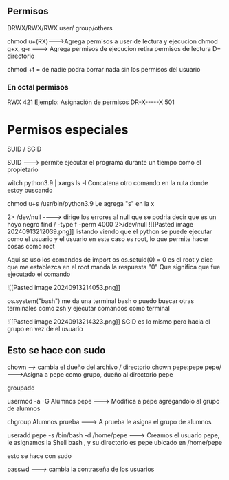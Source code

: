 
## Permisos 

DRWX/RWX/RWX
user/ group/others

chmod u+(RX)--->Agrega permisos a user de lectura y ejecucion
chmod g+x, g-r ---> Agrega permisos de ejecucion retira permisos de lectura 
D= directorio

chmod +t = de nadie podra borrar nada sin los permisos del usuario 
### En octal permisos

RWX
421
Ejemplo: Asignación de permisos 
DR-X-----X
501

# Permisos especiales
SUID / SGID

SUID  ---> permite ejecutar el programa durante un tiempo como el propietario

witch python3.9 | xargs ls -l
Concatena otro comando en la ruta donde estoy buscando

chmod u+s /usr/bin/python3.9  Le agrega "s" en la x


2> /dev/null ----> dirige los errores al null que se podria decir que es un hoyo negro 
find / -type f -perm 4000 2>/dev/null
![[Pasted image 20240913212039.png]]
listando viendo que el python se puede ejecutar  como el usuario y el usuario en este caso es root, lo que permite hacer cosas como root

Aqui se uso los comandos de 
import os
os.setuid(0) = 0 es el root y dice que me establezca en el root 
manda la respuesta "0" Que significa que fue ejecutado el comando 


![[Pasted image 20240913214053.png]]

os.system("bash")
me da una terminal bash o puedo buscar otras terminales como zsh y ejecutar comandos como terminal 

![[Pasted image 20240913214323.png]]
SGID es lo mismo pero hacia el grupo en vez de el usuario 


## Esto se hace con sudo


chown --> cambia el dueño del archivo / directorio 
chown pepe:pepe pepe/  --->Asigna a pepe como grupo, dueño al directorio pepe

groupadd <Agregar nombre>

usermod -a -G Alumnos pepe  ---> Modifica a pepe agregandolo al grupo de alumnos

chgroup Alumnos prueba ---> A prueba le asigna el grupo de alumnos 

useradd pepe -s /bin/bash -d /home/pepe ---> Creamos el usuario pepe, le asignamos la Shell bash , y su directorio es pepe ubicado en /home/pepe

 esto se hace con sudo 

passwd ---> cambia la contraseña de los usuarios 


